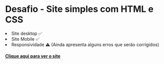 # Desafio - Site simples com HTML e CSS

<li> Site desktop ✅ </li>
<li> Site Mobile ✅ </li>
<li> Responsividade ⚠️ (Ainda apresenta alguns erros que serão corrigidos) </li>

<h4> <a href="https://duvrdx.github.io/desafio_front_end_mentor/"> Clique aqui para ver o site </a> </h4>

